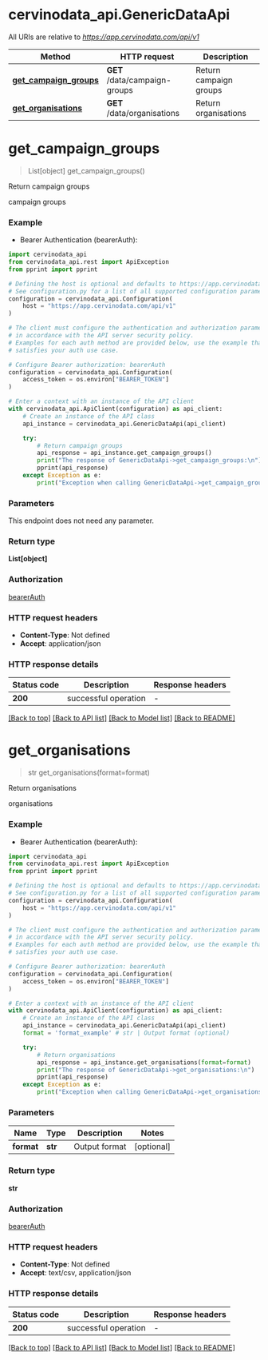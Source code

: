 # cervinodata_api.GenericDataApi

All URIs are relative to *https://app.cervinodata.com/api/v1*

Method | HTTP request | Description
------------- | ------------- | -------------
[**get_campaign_groups**](GenericDataApi.md#get_campaign_groups) | **GET** /data/campaign-groups | Return campaign groups
[**get_organisations**](GenericDataApi.md#get_organisations) | **GET** /data/organisations | Return organisations


# **get_campaign_groups**
> List[object] get_campaign_groups()

Return campaign groups

campaign groups

### Example

* Bearer Authentication (bearerAuth):

```python
import cervinodata_api
from cervinodata_api.rest import ApiException
from pprint import pprint

# Defining the host is optional and defaults to https://app.cervinodata.com/api/v1
# See configuration.py for a list of all supported configuration parameters.
configuration = cervinodata_api.Configuration(
    host = "https://app.cervinodata.com/api/v1"
)

# The client must configure the authentication and authorization parameters
# in accordance with the API server security policy.
# Examples for each auth method are provided below, use the example that
# satisfies your auth use case.

# Configure Bearer authorization: bearerAuth
configuration = cervinodata_api.Configuration(
    access_token = os.environ["BEARER_TOKEN"]
)

# Enter a context with an instance of the API client
with cervinodata_api.ApiClient(configuration) as api_client:
    # Create an instance of the API class
    api_instance = cervinodata_api.GenericDataApi(api_client)

    try:
        # Return campaign groups
        api_response = api_instance.get_campaign_groups()
        print("The response of GenericDataApi->get_campaign_groups:\n")
        pprint(api_response)
    except Exception as e:
        print("Exception when calling GenericDataApi->get_campaign_groups: %s\n" % e)
```



### Parameters

This endpoint does not need any parameter.

### Return type

**List[object]**

### Authorization

[bearerAuth](../README.md#bearerAuth)

### HTTP request headers

 - **Content-Type**: Not defined
 - **Accept**: application/json

### HTTP response details

| Status code | Description | Response headers |
|-------------|-------------|------------------|
**200** | successful operation |  -  |

[[Back to top]](#) [[Back to API list]](../README.md#documentation-for-api-endpoints) [[Back to Model list]](../README.md#documentation-for-models) [[Back to README]](../README.md)

# **get_organisations**
> str get_organisations(format=format)

Return organisations

organisations

### Example

* Bearer Authentication (bearerAuth):

```python
import cervinodata_api
from cervinodata_api.rest import ApiException
from pprint import pprint

# Defining the host is optional and defaults to https://app.cervinodata.com/api/v1
# See configuration.py for a list of all supported configuration parameters.
configuration = cervinodata_api.Configuration(
    host = "https://app.cervinodata.com/api/v1"
)

# The client must configure the authentication and authorization parameters
# in accordance with the API server security policy.
# Examples for each auth method are provided below, use the example that
# satisfies your auth use case.

# Configure Bearer authorization: bearerAuth
configuration = cervinodata_api.Configuration(
    access_token = os.environ["BEARER_TOKEN"]
)

# Enter a context with an instance of the API client
with cervinodata_api.ApiClient(configuration) as api_client:
    # Create an instance of the API class
    api_instance = cervinodata_api.GenericDataApi(api_client)
    format = 'format_example' # str | Output format (optional)

    try:
        # Return organisations
        api_response = api_instance.get_organisations(format=format)
        print("The response of GenericDataApi->get_organisations:\n")
        pprint(api_response)
    except Exception as e:
        print("Exception when calling GenericDataApi->get_organisations: %s\n" % e)
```



### Parameters


Name | Type | Description  | Notes
------------- | ------------- | ------------- | -------------
 **format** | **str**| Output format | [optional] 

### Return type

**str**

### Authorization

[bearerAuth](../README.md#bearerAuth)

### HTTP request headers

 - **Content-Type**: Not defined
 - **Accept**: text/csv, application/json

### HTTP response details

| Status code | Description | Response headers |
|-------------|-------------|------------------|
**200** | successful operation |  -  |

[[Back to top]](#) [[Back to API list]](../README.md#documentation-for-api-endpoints) [[Back to Model list]](../README.md#documentation-for-models) [[Back to README]](../README.md)

